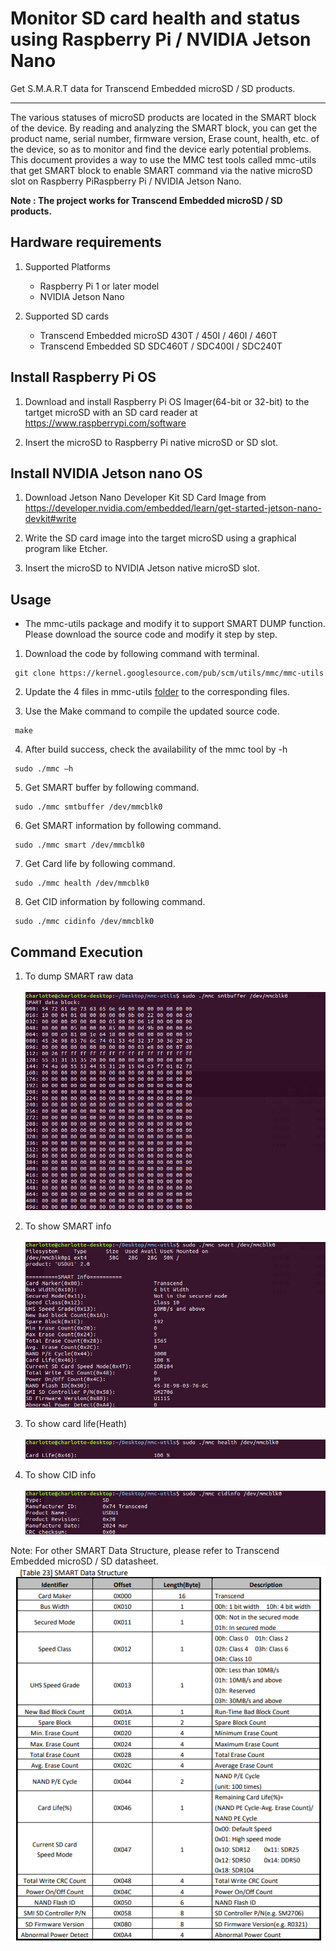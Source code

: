 # Monitor SD card health and status using Raspberry Pi / NVIDIA Jetson Nano
Get S.M.A.R.T data for Transcend Embedded microSD / SD products. 

-------------------------
The various statuses of microSD products are located in the SMART block of the device. 
By reading and analyzing the SMART block, you can get the product name, serial number, firmware version, Erase count, health, etc. of the device, so as to monitor and find the 
device early potential problems. This document provides a way to use the MMC test tools called mmc-utils that get SMART block to enable SMART command via the native microSD slot on Raspberry PiRaspberry Pi / NVIDIA Jetson Nano. 

**Note : The project works for Transcend Embedded microSD / SD products.**

Hardware requirements
-------------------------
1. Supported Platforms
   - Raspberry Pi 1 or later model
   - NVIDIA Jetson Nano

2. Supported SD cards
   - Transcend Embedded microSD 430T / 450I / 460I / 460T 
   - Transcend Embedded SD SDC460T / SDC400I / SDC240T

Install Raspberry Pi OS
-------------------------
1. Download and install Raspberry Pi OS Imager(64-bit or 32-bit) to the tartget microSD with an SD card reader at https://www.raspberrypi.com/software

2. Insert the microSD to Raspberry Pi native microSD or SD slot.

Install NVIDIA Jetson nano OS
-------------------------
1. Download Jetson Nano Developer Kit SD Card Image from https://developer.nvidia.com/embedded/learn/get-started-jetson-nano-devkit#write

2. Write the SD card image into the target microSD using a graphical program like Etcher.

3. Insert the microSD to NVIDIA Jetson native microSD slot.


Usage
-------------------------

- The mmc-utils package and modify it to support SMART DUMP function. Please download the source code and modify it step by step.

1. Download the code by following command with terminal.
   
```
 git clone https://kernel.googlesource.com/pub/scm/utils/mmc/mmc-utils
```

2. Update the 4 files in mmc-utils [folder](https://github.com/transcend-information/RaspberryPi-SDcard-SMARTQuery/tree/main/mmc-utils) to the corresponding files.

3. Use the Make command to compile the updated source code.

```
 make
```

4. After build success, check the availability of the mmc tool by -h

```
 sudo ./mmc –h
``` 
5. Get SMART buffer by following command.

```
 sudo ./mmc smtbuffer /dev/mmcblk0
```
 
6. Get SMART information by following command.

```
 sudo ./mmc smart /dev/mmcblk0
```

7. Get Card life by following command.
   
```
 sudo ./mmc health /dev/mmcblk0
```
 
8. Get CID information by following command.
   
```
 sudo ./mmc cidinfo /dev/mmcblk0
``` 

Command Execution
-------------------------
1. To dump SMART raw data</br></br>
![Buffer](smtbuffer.png)

2. To show SMART info</br></br>
![SMART](smart.png)

3. To show card life(Heath)</br></br>
![Heath](health.png)

4. To show CID info</br></br>
![CIDInfo](cidinfo.png)


Note: For other SMART Data Structure, please refer to Transcend Embedded microSD / SD datasheet.</br>
![sdsmart](sdsmart.PNG)
